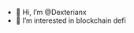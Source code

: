 - 👋 Hi, I’m @Dexterianx
- 👀 I’m interested in blockchain defi

<!---
Dexterianx/Dexterianx is a ✨ special ✨ repository because its `README.md` (this file) appears on your GitHub profile.
You can click the Preview link to take a look at your changes.
--->
